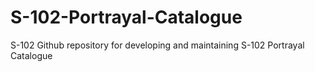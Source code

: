 # S-102-Portrayal-Catalogue
S-102 Github repository for developing and maintaining S-102 Portrayal Catalogue
